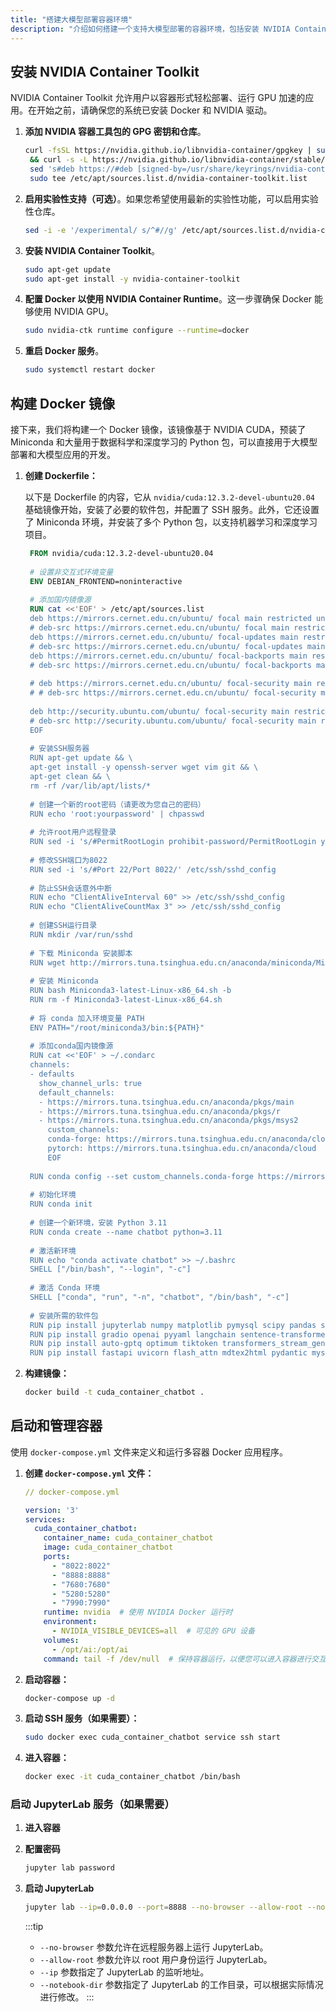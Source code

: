 ```yaml
---
title: "搭建大模型部署容器环境"
description: "介绍如何搭建一个支持大模型部署的容器环境，包括安装 NVIDIA Container Toolkit、构建 Docker 镜像、配置和使用容器。"
---
```


## 安装 NVIDIA Container Toolkit

NVIDIA Container Toolkit 允许用户以容器形式轻松部署、运行 GPU 加速的应用。在开始之前，请确保您的系统已安装 Docker 和 NVIDIA 驱动。

1. **添加 NVIDIA 容器工具包的 GPG 密钥和仓库**。

   ```bash
   curl -fsSL https://nvidia.github.io/libnvidia-container/gpgkey | sudo gpg --dearmor -o /usr/share/keyrings/nvidia-container-toolkit-keyring.gpg \
    && curl -s -L https://nvidia.github.io/libnvidia-container/stable/deb/nvidia-container-toolkit.list | \
    sed 's#deb https://#deb [signed-by=/usr/share/keyrings/nvidia-container-toolkit-keyring.gpg] https://#g' | \
    sudo tee /etc/apt/sources.list.d/nvidia-container-toolkit.list
   ```

2. **启用实验性支持（可选）**。如果您希望使用最新的实验性功能，可以启用实验性仓库。

   ```bash
   sed -i -e '/experimental/ s/^#//g' /etc/apt/sources.list.d/nvidia-container-toolkit.list
   ```

3. **安装 NVIDIA Container Toolkit**。

   ```bash
   sudo apt-get update
   sudo apt-get install -y nvidia-container-toolkit
   ```

4. **配置 Docker 以使用 NVIDIA Container Runtime**。这一步骤确保 Docker 能够使用 NVIDIA GPU。

    ```bash
    sudo nvidia-ctk runtime configure --runtime=docker
    ```

5. **重启 Docker 服务**。

   ```bash
   sudo systemctl restart docker
   ```

## 构建 Docker 镜像

接下来，我们将构建一个 Docker 镜像，该镜像基于 NVIDIA CUDA，预装了 Miniconda 和大量用于数据科学和深度学习的 Python 包，可以直接用于大模型部署和大模型应用的开发。

1. **创建 Dockerfile：**

   以下是 Dockerfile 的内容，它从 `nvidia/cuda:12.3.2-devel-ubuntu20.04` 基础镜像开始，安装了必要的软件包，并配置了 SSH
   服务。此外，它还设置了 Miniconda 环境，并安装了多个 Python 包，以支持机器学习和深度学习项目。

   ```dockerfile
    FROM nvidia/cuda:12.3.2-devel-ubuntu20.04
    
    # 设置非交互式环境变量
    ENV DEBIAN_FRONTEND=noninteractive
    
    # 添加国内镜像源
    RUN cat <<'EOF' > /etc/apt/sources.list
    deb https://mirrors.cernet.edu.cn/ubuntu/ focal main restricted universe multiverse
    # deb-src https://mirrors.cernet.edu.cn/ubuntu/ focal main restricted universe multiverse
    deb https://mirrors.cernet.edu.cn/ubuntu/ focal-updates main restricted universe multiverse
    # deb-src https://mirrors.cernet.edu.cn/ubuntu/ focal-updates main restricted universe multiverse
    deb https://mirrors.cernet.edu.cn/ubuntu/ focal-backports main restricted universe multiverse
    # deb-src https://mirrors.cernet.edu.cn/ubuntu/ focal-backports main restricted universe multiverse
    
    # deb https://mirrors.cernet.edu.cn/ubuntu/ focal-security main restricted universe multiverse
    # # deb-src https://mirrors.cernet.edu.cn/ubuntu/ focal-security main restricted universe multiverse
    
    deb http://security.ubuntu.com/ubuntu/ focal-security main restricted universe multiverse
    # deb-src http://security.ubuntu.com/ubuntu/ focal-security main restricted universe multiverse
    EOF
    
    # 安装SSH服务器
    RUN apt-get update && \
    apt-get install -y openssh-server wget vim git && \
    apt-get clean && \
    rm -rf /var/lib/apt/lists/*
    
    # 创建一个新的root密码（请更改为您自己的密码）
    RUN echo 'root:yourpassword' | chpasswd
    
    # 允许root用户远程登录
    RUN sed -i 's/#PermitRootLogin prohibit-password/PermitRootLogin yes/' /etc/ssh/sshd_config
    
    # 修改SSH端口为8022
    RUN sed -i 's/#Port 22/Port 8022/' /etc/ssh/sshd_config
    
    # 防止SSH会话意外中断
    RUN echo "ClientAliveInterval 60" >> /etc/ssh/sshd_config
    RUN echo "ClientAliveCountMax 3" >> /etc/ssh/sshd_config
    
    # 创建SSH运行目录
    RUN mkdir /var/run/sshd
    
    # 下载 Miniconda 安装脚本
    RUN wget http://mirrors.tuna.tsinghua.edu.cn/anaconda/miniconda/Miniconda3-latest-Linux-x86_64.sh
    
    # 安装 Miniconda
    RUN bash Miniconda3-latest-Linux-x86_64.sh -b
    RUN rm -f Miniconda3-latest-Linux-x86_64.sh
    
    # 将 conda 加入环境变量 PATH
    ENV PATH="/root/miniconda3/bin:${PATH}"
    
    # 添加conda国内镜像源
    RUN cat <<'EOF' > ~/.condarc
    channels:
    - defaults
      show_channel_urls: true
      default_channels:
      - https://mirrors.tuna.tsinghua.edu.cn/anaconda/pkgs/main
      - https://mirrors.tuna.tsinghua.edu.cn/anaconda/pkgs/r
      - https://mirrors.tuna.tsinghua.edu.cn/anaconda/pkgs/msys2
        custom_channels:
        conda-forge: https://mirrors.tuna.tsinghua.edu.cn/anaconda/cloud
        pytorch: https://mirrors.tuna.tsinghua.edu.cn/anaconda/cloud
        EOF
    
    RUN conda config --set custom_channels.conda-forge https://mirrors.tuna.tsinghua.edu.cn/anaconda/cloud/
    
    # 初始化环境
    RUN conda init
    
    # 创建一个新环境，安装 Python 3.11
    RUN conda create --name chatbot python=3.11
    
    # 激活新环境
    RUN echo "conda activate chatbot" >> ~/.bashrc
    SHELL ["/bin/bash", "--login", "-c"]
    
    # 激活 Conda 环境
    SHELL ["conda", "run", "-n", "chatbot", "/bin/bash", "-c"]
    
    # 安装所需的软件包
    RUN pip install jupyterlab numpy matplotlib pymysql scipy pandas seaborn tqdm scikit-learn torch torchvision torchaudio -i https://pypi.tuna.tsinghua.edu.cn/simple/
    RUN pip install gradio openai pyyaml langchain sentence-transformers pymilvus accelerate dashscope einops bs4 -i https://pypi.tuna.tsinghua.edu.cn/simple/
    RUN pip install auto-gptq optimum tiktoken transformers_stream_generator sse_starlette tavily-python pinecone-client networkx langchainhub langchain_experimental -i https://pypi.tuna.tsinghua.edu.cn/simple/
    RUN pip install fastapi uvicorn flash_attn mdtex2html pydantic mysql-connector-python -i https://pypi.tuna.tsinghua.edu.cn/simple/
   ```

2. **构建镜像：**
   ```bash
   docker build -t cuda_container_chatbot .
   ```

## 启动和管理容器

使用 `docker-compose.yml` 文件来定义和运行多容器 Docker 应用程序。

1. **创建 `docker-compose.yml` 文件：**

   ```yml
   // docker-compose.yml
   
   version: '3'
   services:
     cuda_container_chatbot:
       container_name: cuda_container_chatbot
       image: cuda_container_chatbot
       ports:
         - "8022:8022"
         - "8888:8888"
         - "7680:7680"
         - "5280:5280"
         - "7990:7990"
       runtime: nvidia  # 使用 NVIDIA Docker 运行时
       environment:
         - NVIDIA_VISIBLE_DEVICES=all  # 可见的 GPU 设备
       volumes:
         - /opt/ai:/opt/ai
       command: tail -f /dev/null  # 保持容器运行，以便您可以进入容器进行交互
   ```

2. **启动容器：**
   ```bash
   docker-compose up -d
   ```

3. **启动 SSH 服务（如果需要）：**
   ```bash
   sudo docker exec cuda_container_chatbot service ssh start
   ```

4. **进入容器：**
   ```bash
   docker exec -it cuda_container_chatbot /bin/bash
   ```
   
### 启动 JupyterLab 服务（如果需要）

1. **进入容器**

2. **配置密码**
   ```bash
   jupyter lab password
   ```

3. **启动 JupyterLab**
   ```bash
   jupyter lab --ip=0.0.0.0 --port=8888 --no-browser --allow-root --notebook-dir=/ai/
   ```
   
   :::tip
   - `--no-browser` 参数允许在远程服务器上运行 JupyterLab。
   - `--allow-root` 参数允许以 root 用户身份运行 JupyterLab。
   - `--ip` 参数指定了 JupyterLab 的监听地址。
   - `--notebook-dir` 参数指定了 JupyterLab 的工作目录，可以根据实际情况进行修改。
   :::
